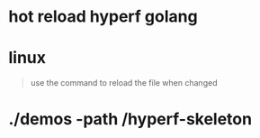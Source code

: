 # hot reload hyperf  golang 

# linux 


>use the command to reload the file when changed

# ./demos  -path /hyperf-skeleton